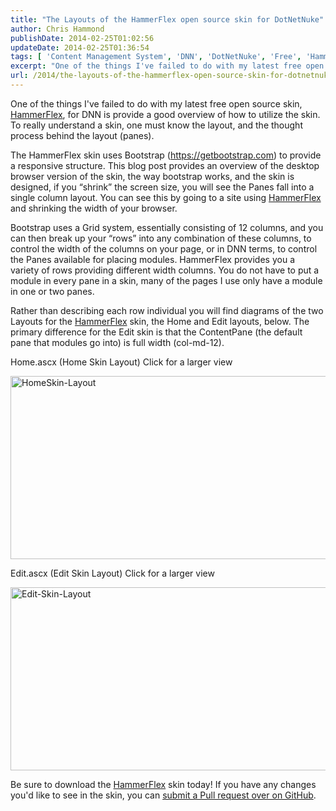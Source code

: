 ```yaml
---
title: "The Layouts of the HammerFlex open source skin for DotNetNuke"
author: Chris Hammond
publishDate: 2014-02-25T01:02:56
updateDate: 2014-02-25T01:36:54
tags: [ 'Content Management System', 'DNN', 'DotNetNuke', 'Free', 'HammerFlex', 'Layout', 'Open Source', 'Panes', 'Skin', 'Template' ]
excerpt: "One of the things I've failed to do with my latest free open source skin, HammerFlex, for DNN is provide a good overview of how to utilize the skin. To really understand a skin, one must know the layout, and the thought process behind the layout (panes)."
url: /2014/the-layouts-of-the-hammerflex-open-source-skin-for-dotnetnuke  # Use the generated URL with year
---
```

<p>One of the things I've failed to do with my latest free open source skin, <a href="https://www.christoc.com/Projects/HammerFlex" target="_blank">HammerFlex</a>, for DNN is provide a good overview of how to utilize the skin. To really understand a skin, one must know the layout, and the thought process behind the layout (panes). </p> <p>The HammerFlex skin uses Bootstrap (<a href="https://getbootstrap.com">https://getbootstrap.com</a>) to provide a responsive structure. This blog post provides an overview of the desktop browser version of the skin, the way bootstrap works, and the skin is designed, if you &ldquo;shrink&rdquo; the screen size, you will see the Panes fall into a single column layout. You can see this by going to a site using <a href="https://www.christoc.com/Projects/HammerFlex" target="_blank">HammerFlex</a> and shrinking the width of your browser.</p> <p>Bootstrap uses a Grid system, essentially consisting of 12 columns, and you can then break up your &ldquo;rows&rdquo; into any combination of these columns, to control the width of the columns on your page, or in DNN terms, to control the Panes available for placing modules. HammerFlex provides you a variety of rows providing different width columns. You do not have to put a module in every pane in a skin, many of the pages I use only have a module in one or two panes. </p> <p>Rather than describing each row individual you will find diagrams of the two Layouts for the <a href="https://www.christoc.com/Projects/HammerFlex" target="_blank">HammerFlex</a> skin, the Home and Edit layouts, below. The primary difference for the Edit skin is that the ContentPane (the default pane that modules go into) is full width (col-md-12).</p> <p>Home.ascx (Home Skin Layout) Click for a larger view</p> <div id="blogimages"> <p><a href="/assets/images/PublishThumbnails/WindowsLiveWriter/thelayoutsofthehammerflexopensourceskinf_14f79/homeskin-layout_2.jpg" title="HammerFlex Home Skin Layout"><img title="HomeSkin-Layout" style="border: 0px solid; display: inline;" alt="HomeSkin-Layout" src="https://www.chrishammond.com/Portals/0/PublishThumbnails/WindowsLiveWriter/TheLayoutsoftheHammerFlexopensourceskinf_14F79/HomeSkin-Layout_thumb.jpg" width="573" height="293" /></a> </p> <p>Edit.ascx (Edit Skin Layout) Click for a larger view</p> <p><a href="https://www.chrishammond.com/Portals/0/PublishThumbnails/WindowsLiveWriter/TheLayoutsoftheHammerFlexopensourceskinf_14F79/Edit-Skin-Layout_2.jpg" title="HammerFlex Edit Skin Layout"><img title="Edit-Skin-Layout" style="border: 0px solid; display: inline;" alt="Edit-Skin-Layout" src="https://www.chrishammond.com/Portals/0/PublishThumbnails/WindowsLiveWriter/TheLayoutsoftheHammerFlexopensourceskinf_14F79/Edit-Skin-Layout_thumb.jpg" width="573" height="293" /></a></p> </div> <p>Be sure to download the <a href="https://www.christoc.com/Projects/HammerFlex" target="_blank">HammerFlex</a> skin today! If you have any changes you'd like to see in the skin, you can <a href="https://github.com/ChrisHammond/HammerFlex" target="_blank">submit a Pull request over on GitHub</a>.</p>
